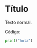 # Título

Texto normal.

<!-- Este es un comentario en markdown -->
<!-- TODO: Completar sección -->
<!-- FIXME: Revisar formato -->

Código:
```python
print("hola")
```
